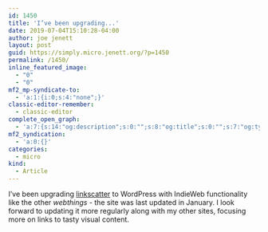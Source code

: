 ```yaml
---
id: 1450
title: 'I’ve been upgrading...'
date: 2019-07-04T15:10:28-04:00
author: joe jenett
layout: post
guid: https://simply.micro.jenett.org/?p=1450
permalink: /1450/
inline_featured_image:
  - "0"
  - "0"
mf2_mp-syndicate-to:
  - 'a:1:{i:0;s:4:"none";}'
classic-editor-remember:
  - classic-editor
complete_open_graph:
  - 'a:7:{s:14:"og:description";s:0:"";s:8:"og:title";s:0:"";s:7:"og:type";s:0:"";s:12:"twitter:card";s:7:"summary";s:15:"twitter:creator";s:0:"";s:19:"twitter:description";s:0:"";s:8:"og:image";s:0:"";}'
mf2_syndication:
  - 'a:0:{}'
categories:
  - micro
kind:
  - Article
---
```

I’ve been upgrading [linkscatter](https://linkscatter.jenett.org/ "linkscatter.com") to WordPress with IndieWeb functionality like the other _webthings_ - the site was last updated in January. I look forward to updating it more regularly along with my other sites, focusing more on links to tasty visual content.
